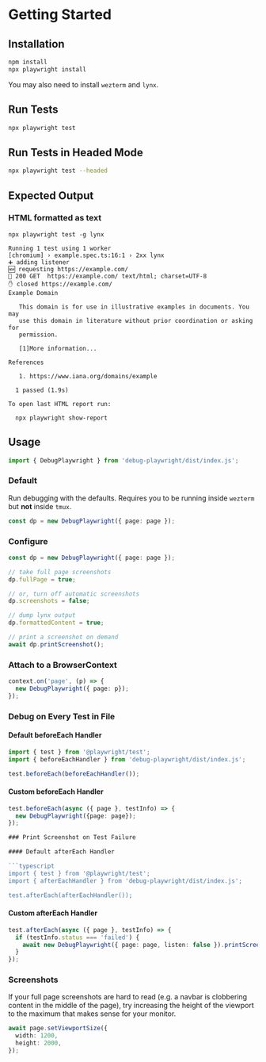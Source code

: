# Getting Started

## Installation

```bash
npm install
npx playwright install
```

You may also need to install `wezterm` and `lynx`.

## Run Tests

```bash
npx playwright test
```

## Run Tests in Headed Mode

```bash
npx playwright test --headed
```

## Expected Output

### HTML formatted as text

```text
npx playwright test -g lynx

Running 1 test using 1 worker
[chromium] › example.spec.ts:16:1 › 2xx lynx
➕ adding listener
🆕 requesting https://example.com/
💖 200 GET  https://example.com/ text/html; charset=UTF-8
✋ closed https://example.com/
Example Domain

   This domain is for use in illustrative examples in documents. You may
   use this domain in literature without prior coordination or asking for
   permission.

   [1]More information...

References

   1. https://www.iana.org/domains/example

  1 passed (1.9s)

To open last HTML report run:

  npx playwright show-report
```

## Usage

```typescript
import { DebugPlaywright } from 'debug-playwright/dist/index.js';
```

### Default

Run debugging with the defaults. Requires you to be running inside `wezterm`
but **not** inside `tmux`.

```typescript
const dp = new DebugPlaywright({ page: page });
```

### Configure

```typescript
const dp = new DebugPlaywright({ page: page });

// take full page screenshots
dp.fullPage = true;

// or, turn off automatic screenshots
dp.screenshots = false;

// dump lynx output
dp.formattedContent = true;

// print a screenshot on demand
await dp.printScreenshot();
```

### Attach to a BrowserContext

```typescript
context.on('page', (p) => {
  new DebugPlaywright({ page: p});
});
```

### Debug on Every Test in File

#### Default beforeEach Handler

```typescript
import { test } from '@playwright/test';
import { beforeEachHandler } from 'debug-playwright/dist/index.js';

test.beforeEach(beforeEachHandler());
```

#### Custom beforeEach Handler

```typescript
test.beforeEach(async ({ page }, testInfo) => {
  new DebugPlaywright({page: page});
});

### Print Screenshot on Test Failure

#### Default afterEach Handler

```typescript
import { test } from '@playwright/test';
import { afterEachHandler } from 'debug-playwright/dist/index.js';

test.afterEach(afterEachHandler());
```

#### Custom afterEach Handler

```typescript
test.afterEach(async ({ page }, testInfo) => {
  if (testInfo.status === 'failed') {
    await new DebugPlaywright({ page: page, listen: false }).printScreenshot();
  }
});
```

### Screenshots

If your full page screenshots are hard to read (e.g. a navbar is clobbering
content in the middle of the page), try increasing the height of the viewport
to the maximum that makes sense for your monitor.

```typescript
await page.setViewportSize({
  width: 1200,
  height: 2000,
});
```

